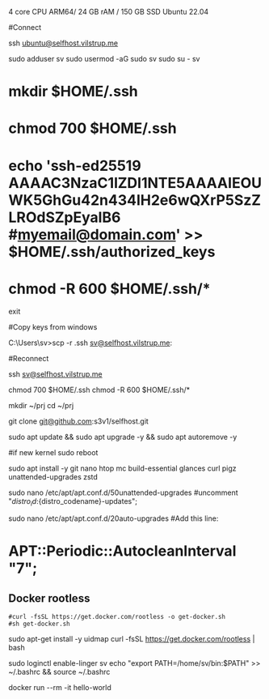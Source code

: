 

4 core CPU ARM64/ 24 GB rAM / 150 GB SSD
Ubuntu 22.04

#Connect

ssh ubuntu@selfhost.vilstrup.me

sudo adduser sv
sudo usermod -aG sudo sv
sudo su - sv

#    mkdir $HOME/.ssh
#    chmod 700 $HOME/.ssh
#    echo 'ssh-ed25519 AAAAC3NzaC1lZDI1NTE5AAAAIEOUWK5GhGu42n434IH2e6wQXrP5SzZLROdSZpEyalB6 #myemail@domain.com' >> $HOME/.ssh/authorized_keys
#    chmod -R 600 $HOME/.ssh/*

exit

#Copy keys from windows

C:\Users\sv>scp -r .ssh sv@selfhost.vilstrup.me:

#Reconnect

ssh sv@selfhost.vilstrup.me

chmod 700 $HOME/.ssh
chmod -R 600 $HOME/.ssh/*

mkdir ~/prj
cd ~/prj

git clone git@github.com:s3v1/selfhost.git




sudo apt update && sudo apt upgrade -y && sudo apt autoremove -y

#if new kernel
sudo reboot

sudo apt install -y git nano htop mc build-essential glances curl pigz unattended-upgrades zstd

sudo nano /etc/apt/apt.conf.d/50unattended-upgrades
#uncomment   "${distro_id}:${distro_codename}-updates";

sudo nano /etc/apt/apt.conf.d/20auto-upgrades
#Add this line:
#    APT::Periodic::AutocleanInterval "7";



## Docker rootless
    #curl -fsSL https://get.docker.com/rootless -o get-docker.sh
    #sh get-docker.sh

sudo apt-get install -y uidmap
curl -fsSL https://get.docker.com/rootless | bash

sudo loginctl enable-linger sv
echo "export PATH=/home/sv/bin:\$PATH" >> ~/.bashrc && source ~/.bashrc

docker run --rm -it hello-world

